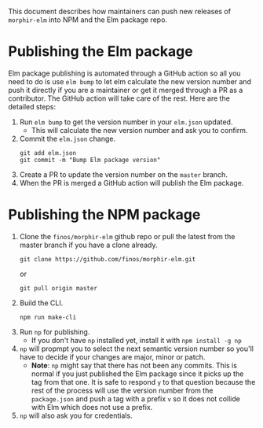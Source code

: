 This document describes how maintainers can push new releases of `morphir-elm` into NPM and the Elm package repo. 

# Publishing the Elm package

Elm package publishing is automated through a GitHub action so all you need to do is use `elm bump` to let elm calculate 
the new version number and push it directly if you are a maintainer or get it merged through a PR as a contributor. 
The GitHub action will take care of the rest. Here are the detailed steps:  

1. Run `elm bump` to get the version number in your `elm.json` updated.
    - This will calculate the new version number and ask you to confirm.
2. Commit the `elm.json` change.
    ```
    git add elm.json
    git commit -m "Bump Elm package version"
    ```
3. Create a PR to update the version number on the `master` branch.
4. When the PR is merged a GitHub action will publish the Elm package.

# Publishing the NPM package

1. Clone the `finos/morphir-elm` github repo or pull the latest from the master branch if you have a clone already.
    ```
    git clone https://github.com/finos/morphir-elm.git
    ```
    or
    ```
    git pull origin master
    ```
2. Build the CLI.
    ```
    npm run make-cli
    ```
3. Run `np` for publishing.
    - If you don't have `np` installed yet, install it with `npm install -g np`
4. `np` will propmpt you to select the next semantic version number so you'll have to decide if your changes are major, minor or patch.
    - **Note**: `np` might say that there has not been any commits. This is normal if you just published the Elm package since it picks up 
    the tag from that one. It is safe to respond `y` to that question because the rest of the process will use the version number from the
    `package.json` and push a tag with a prefix `v` so it does not collide with Elm which does not use a prefix.
5. `np` will also ask you for credentials.
  
